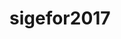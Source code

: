 # sigefor2017

<?php
include("cbdatos.php");

define ("C_MODULO_PRINCIPAL","principal");
define ("C_EST_DEFAULT","");
define ("C_SG_USUARIO","user");
define ("C_SG_CLAVE","123");

define ("C_PATH","../sigefor2017/");
define ("C_PATH_SEVIAN","../sevian/");
define ("C_PATH_CONFIGURACION","../sigefor2017/");

//define ("C_PATH","../sigefor21/");
//define ("C_PATH_SEVIAN","../sevian/");
//define ("C_PATH_CONFIGURACION","../sigefor2021/");
define ("C_PATH_IMAGENES","imagenes/");
define ("C_PATH_CSS","css/");
define ("C_PATH_PLANTILLAS","plantillas/");
define ("C_PATH_ARCHIVOS","archivos/");
define ("C_PATH_GRAFICO","../jpgraph/");
define ("C_PATH_REPORTES","");

define ("C_HOJA_CSS","

	css/seniat_2017.css,
	css/calendario1.css,
	../_sevian/sevian/css/sgMenu_.css,
	../_sevian/sevian/css/sgWindow.css,
	../_sevian/sevian/css/sgCalendar.css,
	../_sevian/sevian/css/selectText.css,
	
");
define ("C_PANEL_DEFAULT","4");
define ("C_PANEL_DEBUG","8");

define ("C_PLANTILLA_DEF","0");//0=Default, 1=Diagrama, 2=Archivo

define ("C_TEMA_DEFAULT","primavera");
define ("C_CLASE_DEFAULT","sigefor");

define("C_METODO","POST");//GET,POST,''
?>

